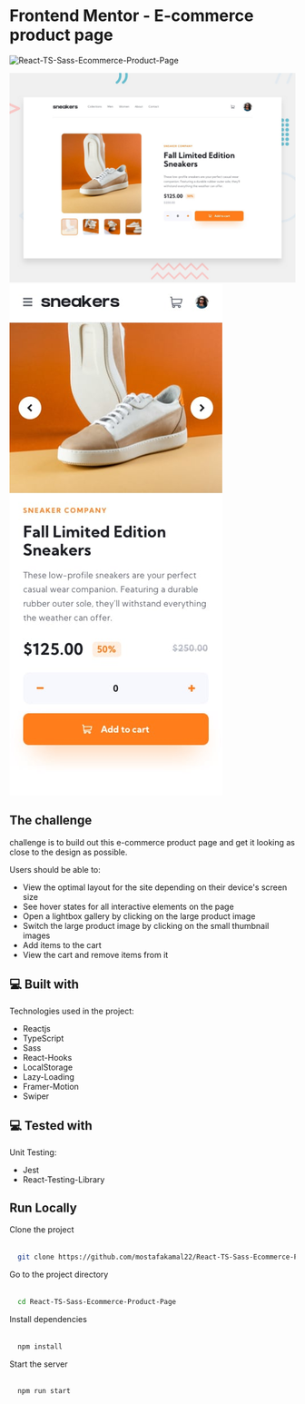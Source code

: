 # Frontend Mentor - E-commerce product page

![React-TS-Sass-Ecommerce-Product-Page](https://socialify.git.ci/mostafakamal22/React-TS-Sass-Ecommerce-Product-Page/image?description=1&font=Bitter&language=1&name=1&owner=1&stargazers=1&theme=Auto)

![Design preview for the E-commerce product page coding challenge](./src/design/desktop-preview.jpg)
![Design preview for the E-commerce product page coding challenge](./src/design/mobile-design.jpg)


## The challenge

challenge is to build out this e-commerce product page and get it looking as close to the design as possible.

Users should be able to:

- View the optimal layout for the site depending on their device's screen size
- See hover states for all interactive elements on the page
- Open a lightbox gallery by clicking on the large product image
- Switch the large product image by clicking on the small thumbnail images
- Add items to the cart
- View the cart and remove items from it
 

<h2>💻 Built with</h2>

Technologies used in the project:


*   Reactjs
*   TypeScript
*   Sass
*   React-Hooks
*   LocalStorage
*   Lazy-Loading
*   Framer-Motion
*   Swiper

<h2>💻 Tested with</h2>

Unit Testing:

*   Jest
*   React-Testing-Library



## Run Locally


Clone the project


```bash

  git clone https://github.com/mostafakamal22/React-TS-Sass-Ecommerce-Product-Page

```


Go to the project directory


```bash

  cd React-TS-Sass-Ecommerce-Product-Page

```


Install dependencies


```bash

  npm install

```


Start the server


```bash

  npm run start

```
